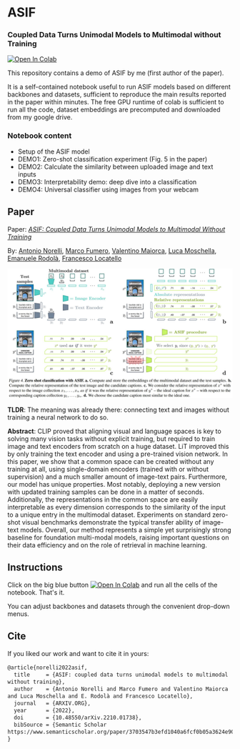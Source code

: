 # ASIF
### Coupled Data Turns Unimodal Models to Multimodal without Training

[![Open In Colab](https://colab.research.google.com/assets/colab-badge.svg)](https://colab.research.google.com/github/noranta4/ASIF/blob/main/ASIF_colab_demo.ipynb)

This repository contains a demo of ASIF by me (first author of the paper).

It is a self-contained notebook useful to run ASIF models based on different backbones and datasets, sufficient to reproduce the main results reported in the paper within minutes. The free GPU runtime of colab is sufficient to run all the code, dataset embeddings are precomputed and downloaded from my google drive.

### Notebook content
- Setup of the ASIF model
- DEMO1: Zero-shot classification experiment (Fig. 5 in the paper)
- DEMO2: Calculate the similarity between uploaded image and text inputs
- DEMO3: Interpretability demo: deep dive into a classification
- DEMO4: Universal classifier using images from your webcam 

## Paper

Paper: [*ASIF: Coupled Data Turns Unimodal Models to Multimodal Without Training*](https://arxiv.org/abs/2210.01738)

By: [Antonio Norelli](https://noranta4.com/),
[Marco Fumero](https://gladia.di.uniroma1.it/authors/fumero/),
[Valentino Maiorca](https://gladia.di.uniroma1.it/authors/maiorca/)\,
[Luca Moschella](https://luca.moschella.dev/)\,
[Emanuele Rodolà](https://gladia.di.uniroma1.it/authors/rodola/),
[Francesco Locatello](https://www.francescolocatello.com/)

<img src="https://github.com/noranta4/ASIF/blob/main/asif_teaser.JPG" alt="Image" width="800">

**TLDR**: The meaning was already there: connecting text and images without training a neural network to do so.

**Abstract**: CLIP proved that aligning visual and language spaces is key to solving many vision tasks without explicit training, but required to train image and text encoders from scratch on a huge dataset. LiT improved this by only training the text encoder and using a pre-trained vision network. In this paper, we show that a common space can be created without any training at all, using single-domain encoders (trained with or without supervision) and a much smaller amount of image-text pairs. Furthermore, our model has unique properties. Most notably, deploying a new version with updated training samples can be done in a matter of seconds. Additionally, the representations in the common space are easily interpretable as every dimension corresponds to the similarity of the input to a unique entry in the multimodal dataset. Experiments on standard zero-shot visual benchmarks demonstrate the typical transfer ability of image-text models. Overall, our method represents a simple yet surprisingly strong baseline for foundation multi-modal models, raising important questions on their data efficiency and on the role of retrieval in machine learning.


## Instructions

Click on the big blue button [![Open In Colab](https://colab.research.google.com/assets/colab-badge.svg)](https://colab.research.google.com/github/noranta4/ASIF/blob/main/ASIF_colab_demo.ipynb) and run all the cells of the notebook. That's it.

You can adjust backbones and datasets through the convenient drop-down menus. 

## Cite
If you liked our work and want to cite it in yours:
```
@article{norelli2022asif,
  title     = {ASIF: coupled data turns unimodal models to multimodal without training},
  author    = {Antonio Norelli and Marco Fumero and Valentino Maiorca and Luca Moschella and E. Rodolà and Francesco Locatello},
  journal   = {ARXIV.ORG},
  year      = {2022},
  doi       = {10.48550/arXiv.2210.01738},
  bibSource = {Semantic Scholar https://www.semanticscholar.org/paper/3703547b3efd1040a6fcf0b05a3624e900364ae8}
}
```

